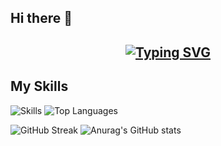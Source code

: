 ## Hi there 👋
## <div align="center">[![Typing SVG](https://readme-typing-svg.demolab.com?font=Fira+Code&size=25&pause=2000&center=true%C2%A0%E7%9C%9F&vCenter=true%C2%A0%E7%9C%9F&multiline=true&repeat=&random=&width=435&lines=Welcome+to+my+GitHub+profile+page)](https://git.io/typing-svg)</div>

## My Skills
![Skills](https://skillicons.dev/icons?i=html,css,js,vue,java,nodejs,c,maven&perline=4)
![Top Languages](https://github-readme-stats.vercel.app/api/top-langs/?username=yongjannes&theme=transparent&hide_border=true&layout=donut-vertical&langs_count=6)

    

    
![GitHub Streak](https://streak-stats.demolab.com/?user=yongjannes&&locale=zh_Hans) 
![Anurag's GitHub stats](https://github-readme-stats.vercel.app/api?username=yongjannes&show_icons=true&theme=radical) 




<!--
**yongjannes/yongjannes** is a ✨ _special_ ✨ repository because its `README.md` (this file) appears on your GitHub profile.

Here are some ideas to get you started:

- 🔭 I’m currently working on ...
- 🌱 I’m currently learning ...
- 👯 I’m looking to collaborate on ...
- 🤔 I’m looking for help with ...
- 💬 Ask me about ...
- 📫 How to reach me: ...
- 😄 Pronouns: ...
- ⚡ Fun fact: ...
-->

